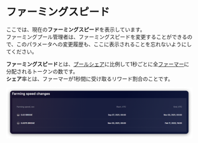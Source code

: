 # ファーミングスピード

ここでは、現在の**ファーミングスピード**を表示しています。\
ファーミングプール管理者は、ファーミングスピードを変更することができるので、このパラメータへの変更履歴も、ここに表示されることを忘れないようにしてください。

**ファーミングスピード**とは、[プールシェア](farming-perfomance-and-balances.md)に比例して1秒ごとに全[ファーマー](../../../getting-started/roles.md#farmers)に分配されるトークンの数です。\
**シェア**率とは、ファーマーが1秒間に受け取るリワード割合のことです。

![](<../../../../.gitbook/assets/image (121).png>)
